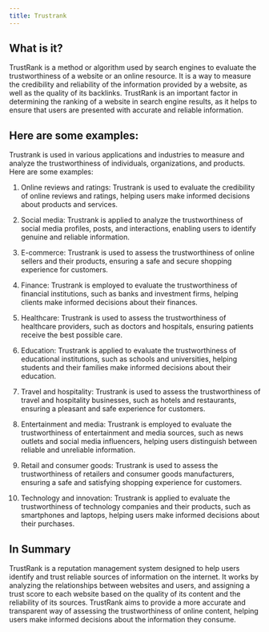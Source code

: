 ```yaml
---
title: Trustrank
---
```




## What is it?

TrustRank is a method or algorithm used by search engines to evaluate the trustworthiness of a website or an online resource. It is a way to measure the credibility and reliability of the information provided by a website, as well as the quality of its backlinks. TrustRank is an important factor in determining the ranking of a website in search engine results, as it helps to ensure that users are presented with accurate and reliable information.

## Here are some examples:

Trustrank is used in various applications and industries to measure and analyze the trustworthiness of individuals, organizations, and products. Here are some examples:

1. Online reviews and ratings: Trustrank is used to evaluate the credibility of online reviews and ratings, helping users make informed decisions about products and services.

2. Social media: Trustrank is applied to analyze the trustworthiness of social media profiles, posts, and interactions, enabling users to identify genuine and reliable information.

3. E-commerce: Trustrank is used to assess the trustworthiness of online sellers and their products, ensuring a safe and secure shopping experience for customers.

4. Finance: Trustrank is employed to evaluate the trustworthiness of financial institutions, such as banks and investment firms, helping clients make informed decisions about their finances.

5. Healthcare: Trustrank is used to assess the trustworthiness of healthcare providers, such as doctors and hospitals, ensuring patients receive the best possible care.

6. Education: Trustrank is applied to evaluate the trustworthiness of educational institutions, such as schools and universities, helping students and their families make informed decisions about their education.

7. Travel and hospitality: Trustrank is used to assess the trustworthiness of travel and hospitality businesses, such as hotels and restaurants, ensuring a pleasant and safe experience for customers.

8. Entertainment and media: Trustrank is employed to evaluate the trustworthiness of entertainment and media sources, such as news outlets and social media influencers, helping users distinguish between reliable and unreliable information.

9. Retail and consumer goods: Trustrank is used to assess the trustworthiness of retailers and consumer goods manufacturers, ensuring a safe and satisfying shopping experience for customers.

10. Technology and innovation: Trustrank is applied to evaluate the trustworthiness of technology companies and their products, such as smartphones and laptops, helping users make informed decisions about their purchases.

## In Summary

TrustRank is a reputation management system designed to help users identify and trust reliable sources of information on the internet. It works by analyzing the relationships between websites and users, and assigning a trust score to each website based on the quality of its content and the reliability of its sources. TrustRank aims to provide a more accurate and transparent way of assessing the trustworthiness of online content, helping users make informed decisions about the information they consume.